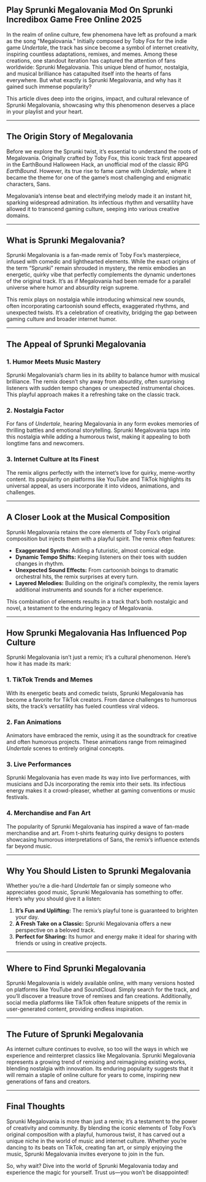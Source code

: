 ## Play Sprunki Megalovania Mod On Sprunki Incredibox Game Free Online 2025

In the realm of online culture, few phenomena have left as profound a mark as the song "Megalovania." Initially composed by Toby Fox for the indie game *Undertale*, the track has since become a symbol of internet creativity, inspiring countless adaptations, remixes, and memes. Among these creations, one standout iteration has captured the attention of fans worldwide: Sprunki Megalovania. This unique blend of humor, nostalgia, and musical brilliance has catapulted itself into the hearts of fans everywhere. But what exactly is Sprunki Megalovania, and why has it gained such immense popularity?

This article dives deep into the origins, impact, and cultural relevance of Sprunki Megalovania, showcasing why this phenomenon deserves a place in your playlist and your heart.

---

## The Origin Story of Megalovania

Before we explore the Sprunki twist, it’s essential to understand the roots of Megalovania. Originally crafted by Toby Fox, this iconic track first appeared in the EarthBound Halloween Hack, an unofficial mod of the classic RPG *EarthBound*. However, its true rise to fame came with *Undertale*, where it became the theme for one of the game’s most challenging and enigmatic characters, Sans.

Megalovania’s intense beat and electrifying melody made it an instant hit, sparking widespread admiration. Its infectious rhythm and versatility have allowed it to transcend gaming culture, seeping into various creative domains.

---

## What is Sprunki Megalovania?

Sprunki Megalovania is a fan-made remix of Toby Fox’s masterpiece, infused with comedic and lighthearted elements. While the exact origins of the term “Sprunki” remain shrouded in mystery, the remix embodies an energetic, quirky vibe that perfectly complements the dynamic undertones of the original track. It’s as if Megalovania had been remade for a parallel universe where humor and absurdity reign supreme.

This remix plays on nostalgia while introducing whimsical new sounds, often incorporating cartoonish sound effects, exaggerated rhythms, and unexpected twists. It’s a celebration of creativity, bridging the gap between gaming culture and broader internet humor.

---

## The Appeal of Sprunki Megalovania

### 1. **Humor Meets Music Mastery**

Sprunki Megalovania’s charm lies in its ability to balance humor with musical brilliance. The remix doesn’t shy away from absurdity, often surprising listeners with sudden tempo changes or unexpected instrumental choices. This playful approach makes it a refreshing take on the classic track.

### 2. **Nostalgia Factor**

For fans of *Undertale*, hearing Megalovania in any form evokes memories of thrilling battles and emotional storytelling. Sprunki Megalovania taps into this nostalgia while adding a humorous twist, making it appealing to both longtime fans and newcomers.

### 3. **Internet Culture at Its Finest**

The remix aligns perfectly with the internet’s love for quirky, meme-worthy content. Its popularity on platforms like YouTube and TikTok highlights its universal appeal, as users incorporate it into videos, animations, and challenges.

---

## A Closer Look at the Musical Composition

Sprunki Megalovania retains the core elements of Toby Fox’s original composition but injects them with a playful spirit. The remix often features:

- **Exaggerated Synths:** Adding a futuristic, almost comical edge.
- **Dynamic Tempo Shifts:** Keeping listeners on their toes with sudden changes in rhythm.
- **Unexpected Sound Effects:** From cartoonish boings to dramatic orchestral hits, the remix surprises at every turn.
- **Layered Melodies:** Building on the original’s complexity, the remix layers additional instruments and sounds for a richer experience.

This combination of elements results in a track that’s both nostalgic and novel, a testament to the enduring legacy of Megalovania.

---

## How Sprunki Megalovania Has Influenced Pop Culture

Sprunki Megalovania isn’t just a remix; it’s a cultural phenomenon. Here’s how it has made its mark:

### 1. **TikTok Trends and Memes**

With its energetic beats and comedic twists, Sprunki Megalovania has become a favorite for TikTok creators. From dance challenges to humorous skits, the track’s versatility has fueled countless viral videos.

### 2. **Fan Animations**

Animators have embraced the remix, using it as the soundtrack for creative and often humorous projects. These animations range from reimagined *Undertale* scenes to entirely original concepts.

### 3. **Live Performances**

Sprunki Megalovania has even made its way into live performances, with musicians and DJs incorporating the remix into their sets. Its infectious energy makes it a crowd-pleaser, whether at gaming conventions or music festivals.

### 4. **Merchandise and Fan Art**

The popularity of Sprunki Megalovania has inspired a wave of fan-made merchandise and art. From t-shirts featuring quirky designs to posters showcasing humorous interpretations of Sans, the remix’s influence extends far beyond music.

---

## Why You Should Listen to Sprunki Megalovania

Whether you’re a die-hard *Undertale* fan or simply someone who appreciates good music, Sprunki Megalovania has something to offer. Here’s why you should give it a listen:

1. **It’s Fun and Uplifting:** The remix’s playful tone is guaranteed to brighten your day.
2. **A Fresh Take on a Classic:** Sprunki Megalovania offers a new perspective on a beloved track.
3. **Perfect for Sharing:** Its humor and energy make it ideal for sharing with friends or using in creative projects.

---

## Where to Find Sprunki Megalovania

Sprunki Megalovania is widely available online, with many versions hosted on platforms like YouTube and SoundCloud. Simply search for the track, and you’ll discover a treasure trove of remixes and fan creations. Additionally, social media platforms like TikTok often feature snippets of the remix in user-generated content, providing endless inspiration.

---

## The Future of Sprunki Megalovania

As internet culture continues to evolve, so too will the ways in which we experience and reinterpret classics like Megalovania. Sprunki Megalovania represents a growing trend of remixing and reimagining existing works, blending nostalgia with innovation. Its enduring popularity suggests that it will remain a staple of online culture for years to come, inspiring new generations of fans and creators.

---

## Final Thoughts

Sprunki Megalovania is more than just a remix; it’s a testament to the power of creativity and community. By blending the iconic elements of Toby Fox’s original composition with a playful, humorous twist, it has carved out a unique niche in the world of music and internet culture. Whether you’re dancing to its beats on TikTok, creating fan art, or simply enjoying the music, Sprunki Megalovania invites everyone to join in the fun.

So, why wait? Dive into the world of Sprunki Megalovania today and experience the magic for yourself. Trust us—you won’t be disappointed!
